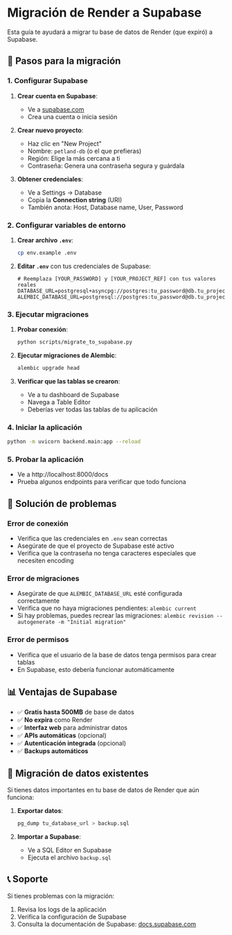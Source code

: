 # Migración de Render a Supabase

Esta guía te ayudará a migrar tu base de datos de Render (que expiró) a Supabase.

## 🚀 Pasos para la migración

### 1. Configurar Supabase

1. **Crear cuenta en Supabase**:
   - Ve a [supabase.com](https://supabase.com)
   - Crea una cuenta o inicia sesión

2. **Crear nuevo proyecto**:
   - Haz clic en "New Project"
   - Nombre: `petland-db` (o el que prefieras)
   - Región: Elige la más cercana a ti
   - Contraseña: Genera una contraseña segura y guárdala

3. **Obtener credenciales**:
   - Ve a Settings → Database
   - Copia la **Connection string** (URI)
   - También anota: Host, Database name, User, Password

### 2. Configurar variables de entorno

1. **Crear archivo `.env`**:
   ```bash
   cp env.example .env
   ```

2. **Editar `.env`** con tus credenciales de Supabase:
   ```env
   # Reemplaza [YOUR_PASSWORD] y [YOUR_PROJECT_REF] con tus valores reales
   DATABASE_URL=postgresql+asyncpg://postgres:tu_password@db.tu_project_ref.supabase.co:5432/postgres
   ALEMBIC_DATABASE_URL=postgresql://postgres:tu_password@db.tu_project_ref.supabase.co:5432/postgres
   ```

### 3. Ejecutar migraciones

1. **Probar conexión**:
   ```bash
   python scripts/migrate_to_supabase.py
   ```

2. **Ejecutar migraciones de Alembic**:
   ```bash
   alembic upgrade head
   ```

3. **Verificar que las tablas se crearon**:
   - Ve a tu dashboard de Supabase
   - Navega a Table Editor
   - Deberías ver todas las tablas de tu aplicación

### 4. Iniciar la aplicación

```bash
python -m uvicorn backend.main:app --reload
```

### 5. Probar la aplicación

- Ve a http://localhost:8000/docs
- Prueba algunos endpoints para verificar que todo funciona

## 🔧 Solución de problemas

### Error de conexión
- Verifica que las credenciales en `.env` sean correctas
- Asegúrate de que el proyecto de Supabase esté activo
- Verifica que la contraseña no tenga caracteres especiales que necesiten encoding

### Error de migraciones
- Asegúrate de que `ALEMBIC_DATABASE_URL` esté configurada correctamente
- Verifica que no haya migraciones pendientes: `alembic current`
- Si hay problemas, puedes recrear las migraciones: `alembic revision --autogenerate -m "Initial migration"`

### Error de permisos
- Verifica que el usuario de la base de datos tenga permisos para crear tablas
- En Supabase, esto debería funcionar automáticamente

## 📊 Ventajas de Supabase

- ✅ **Gratis hasta 500MB** de base de datos
- ✅ **No expira** como Render
- ✅ **Interfaz web** para administrar datos
- ✅ **APIs automáticas** (opcional)
- ✅ **Autenticación integrada** (opcional)
- ✅ **Backups automáticos**

## 🔄 Migración de datos existentes

Si tienes datos importantes en tu base de datos de Render que aún funciona:

1. **Exportar datos**:
   ```bash
   pg_dump tu_database_url > backup.sql
   ```

2. **Importar a Supabase**:
   - Ve a SQL Editor en Supabase
   - Ejecuta el archivo `backup.sql`

## 📞 Soporte

Si tienes problemas con la migración:
1. Revisa los logs de la aplicación
2. Verifica la configuración de Supabase
3. Consulta la documentación de Supabase: [docs.supabase.com](https://docs.supabase.com)
